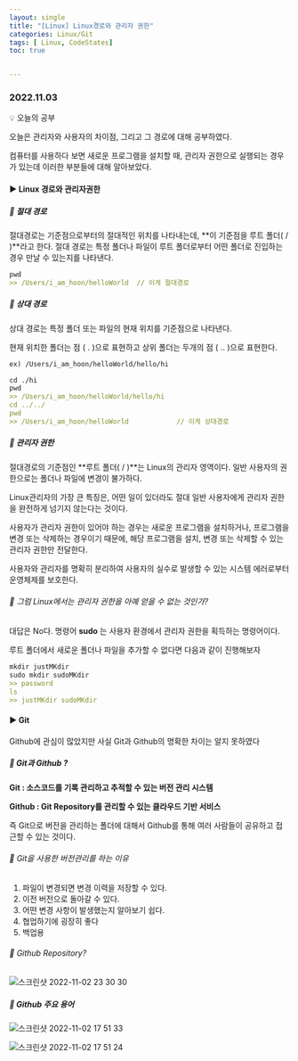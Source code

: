 ```yaml
---
layout: single
title: "[Linux] Linux경로와 관리자 권한"
categories: Linux/Git
tags: [ Linux, CodeStates]
toc: true


---
```


### 2022.11.03

💡  오늘의  공부 

오늘은 관리자와 사용자의 차이점, 그리고 그 경로에 대해 공부하였다. 

컴퓨터를 사용하다 보면 새로운 프로그램을 설치할 때, 관리자 권한으로 실행되는 경우가 있는데 이러한 부분들에 대해 알아보았다. 

#### ▶️ Linux 경로와 관리자권한  

##### 📌 절대 경로

절대경로는 기준점으로부터의 절대적인 위치를 나타내는데, **이 기준점을 루트 폴더( / )**라고 한다. 절대 경로는 특정 폴더나 파일이 루트 폴더로부터 어떤 폴더로 진입하는 경우 만날 수 있는지를 나타낸다. 

```md
pwd
>> /Users/i_am_hoon/helloWorld  // 이게 절대경로
```

##### 📌 상대 경로 

상대 경로는 특정 폴더 또는 파일의 현재 위치를 기준점으로 나타낸다. 

현재 위치한 폴더는 점 ( . )으로 표현하고 상위 폴더는 두개의 점 ( .. )으로 표현한다. 

```md
ex) /Users/i_am_hoon/helloWorld/hello/hi

cd ./hi
pwd
>> /Users/i_am_hoon/helloWorld/hello/hi
cd ../../
pwd
>> /Users/i_am_hoon/helloWorld            // 이게 상대경로
```

##### 📌 관리자 권한

절대경로의 기준점인 **루트 폴더( / )**는 Linux의 관리자 영역이다. 일반 사용자의 권한으로는 폴더나 파일에 변경이 불가하다. 

Linux관리자의 가장 큰 특징은, 어떤 일이 있더라도 절대 일반 사용자에게 관리자 권한을 완전하게 넘기지 않는다는 것이다.

 사용자가 관리자 권한이 있어야 하는 경우는 새로운 프로그램을 설치하거나, 프로그램을 변경 또는 삭제하는 경우이기 때문에, 해당 프로그램을 설치, 변경 또는 삭제할 수 있는 관리자 권한만 전달한다. 

사용자와 관리자를 명확히 분리하여 사용자의 실수로 발생할 수 있는 시스템 에러로부터 운영체제를 보호한다.

###### 📌 그럼 Linux에서는 관리자 권한을 아예 얻을 수 없는 것인가?

대답은 No다. 명령어 **sudo** 는 사용자 환경에서 관리자 권한을 획득하는 명령어이다. 

루트 폴더에서 새로운 폴더나 파일을 추가할 수 없다면 다음과 같이 진행해보자 

```md
mkdir justMKdir
sudo mkdir sudoMKdir
>> password
ls
>> justMKdir sudoMKdir 
```



#### ▶️ Git

Github에 관심이 많았지만 사실 Git과 Github의 명확한 차이는 알지 못하였다 

##### 📌 Git과 Github ?

**Git : 소스코드를 기록 관리하고 추적할 수 있는 버전 관리 시스템**

**Github : Git Repository를 관리할 수 있는 클라우드 기반 서비스**

즉 Git으로 버전을 관리하는 폴더에 대해서 Github를 통해 여러 사람들이 공유하고 접근할 수 있는 것이다. 

###### 📌 Git을 사용한 버전관리를 하는 이유 

1. 파일이 변경되면 변경 이력을 저장할 수 있다. 
2. 이전 버전으로 돌아갈 수 있다. 
3. 어떤 변경 사항이 발생했는지 알아보기 쉽다. 
4. 협업하기에 굉장히 좋다 
5. 백업용

###### 📌 Github Repository? 

![스크린샷 2022-11-02 23 30 30](https://user-images.githubusercontent.com/104547038/199516591-2f244c9e-875a-4fcc-9f8e-b9d7bc6d3413.png)



##### 📌 Github 주요 용어

![스크린샷 2022-11-02 17 51 33](https://user-images.githubusercontent.com/104547038/199443251-85cb8886-e8b6-4997-944f-740b1d7522b1.png)

![스크린샷 2022-11-02 17 51 24](https://user-images.githubusercontent.com/104547038/199443263-1665dd79-51ef-4947-9865-cac5d5a1ae04.png)

